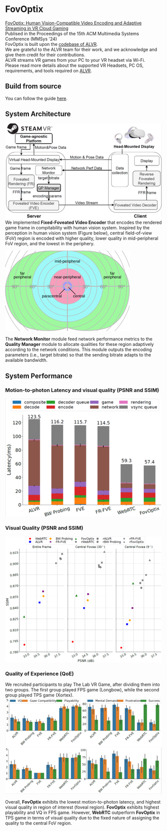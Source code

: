 # FovOptix
[FovOptix: Human Vision-Compatible Video Encoding and Adaptive Streaming in VR Cloud Gaming](https://dl.acm.org/doi/abs/10.1145/3625468.3647612)  <br> 
Publised in the Proceedings of the 15th ACM Multimedia Systems Conference (MMSys '24)  <br>
FovOptix is built upon the [codebase of ALVR](https://github.com/alvr-org/ALVR). <br>
We are grateful to the ALVR team for their work, and we acknowledge and give them credit for their contributions.<br>
ALVR streams VR games from your PC to your VR headset via Wi-Fi. <br>
Please read more details about the supported VR Headsets, PC OS, requirements, and tools required on [ALVR](https://github.com/alvr-org/ALVR).

## Build from source

You can follow the guide [here](https://github.com/alvr-org/ALVR/wiki/Building-From-Source).

## System Architecture
![system Overview](figures/systemOverview.png)
We implemented **Fixed-Foveated Video Encoder** that encodes the rendered game frame in compitability with human vision system. 
Inspired by the perception in human vision system (Figure below), central field-of-view (FoV) region is encoded with higher quality, lower quality in mid-peripheral FoV region, and the lowest in the periphery.

![Human-vision system](figures/hvs.jpg)

The **Network Monitor** module feed network performance metrics to the **Quality Manager** module to allocate qualities for these region adaptively according to the network conditions. This module outputs the encoding parameters (i.e., target bitrate) so that the sending bitrate adapts to the available bandwidth.
## System Performance 
### Motion-to-photon Latency and visual quality (PSNR and SSIM)
![Motion to Photon Latency](figures/mtp.png)
### Visual Quality (PSNR and SSIM)
![Peak Signal-to-Noise Ratio & Structural Similarity Index Measure (SSIM)](figures/psnr_ssim.png)
### Quality of Experience (QoE)
We recruited participants to play The Lab VR Game,  after dividing them into two groups.
The first group played FPS game (Longbow), while the second group played TPS game (Xortex). 
![QoE for FPS game](figures/FPS_QoE.png)
![QoE for TPS game](figures/TPS_QoE.png)

Overall, **FovOptix** exhibits the lowest motion-to-photon latency, and highest visual quality in region of interest (foveal region).
**FovOptix** exhibits highest playability and VQ in FPS game. However, **WebRTC** outperform **FovOptix** in TPS game in terms of visual quality due to the fixed nature of assigning the quality to the central FoV region.
